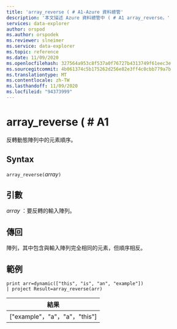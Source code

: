 ```yaml
---
title: 'array_reverse ( # A1-Azure 資料總管'
description: '本文描述 Azure 資料總管中 ( # A1 array_reverse。'
services: data-explorer
author: orspod
ms.author: orspodek
ms.reviewer: slneimer
ms.service: data-explorer
ms.topic: reference
ms.date: 11/09/2020
ms.openlocfilehash: 327564a953c8f537a0f76727b4313749f61eec3e
ms.sourcegitcommit: 4b061374c5b175262d256e82e3ff4c0cbb779a7b
ms.translationtype: MT
ms.contentlocale: zh-TW
ms.lasthandoff: 11/09/2020
ms.locfileid: "94373999"
---
```

# <a name="array_reverse"></a>array_reverse ( # A1

反轉動態陣列中的元素順序。

## <a name="syntax"></a>Syntax

`array_reverse(`*array*`)`

## <a name="arguments"></a>引數

*array* ：要反轉的輸入陣列。

## <a name="returns"></a>傳回

陣列，其中包含與輸入陣列完全相同的元素，但順序相反。

## <a name="example"></a>範例

<!-- csl: https://help.kusto.windows.net:443/Samples -->
```kusto
print arr=dynamic(["this", "is", "an", "example"]) 
| project Result=array_reverse(arr)
```

|結果|
|---|
|["example"，"a"，"a"，"this"]|
